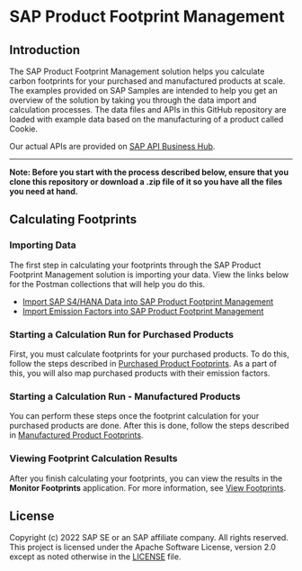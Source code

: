# **SAP Product Footprint Management**

## **Introduction**

The SAP Product Footprint Management solution helps you calculate carbon footprints for your purchased and manufactured products at scale. The examples provided on SAP Samples are intended to help you get an overview of the solution by taking you through the data import and calculation processes. The data files and APIs in this GitHub repository are loaded with example data based on the manufacturing of a product called Cookie.

Our actual APIs are provided on [SAP API Business Hub](https://api.sap.com/package/SAPProductFootprintManagement/all). 

---
**Note: Before you start with the process described below, ensure that you clone this repository or download a .zip file of it so you have all the files you need at hand.**

## **Calculating Footprints**

### **Importing Data**
The first step in calculating your footprints through the SAP Product Footprint Management solution is importing your data. View the links below for the Postman collections that will help you do this.
- [Import SAP S4/HANA Data into SAP Product Footprint Management](./import%20data/)
- [Import Emission Factors into SAP Product Footprint Management](./import%20emission%20factors/)

### **Starting a Calculation Run for Purchased Products**

First, you must calculate footprints for your purchased products. To do this, follow the steps described in [Purchased Product Footprints](./purchased%20product%20footprints/). As a part of this, you will also map purchased products with their emission factors.

### **Starting a Calculation Run - Manufactured Products**
You can perform these steps once the footprint calculation for your purchased products are done. After this is done, follow the steps described in [Manufactured Product Footprints](./manufactured%20product%20footprints/).

### **Viewing Footprint Calculation Results**
After you finish calculating your footprints, you can view the results in the **Monitor Footprints** application. For more information, see [View Footprints](./view%20footprints/).

## License
Copyright (c) 2022 SAP SE or an SAP affiliate company. All rights reserved. This project is licensed under the Apache Software License, version 2.0 except as noted otherwise in the [LICENSE](LICENSE) file.

